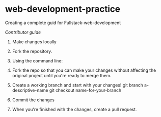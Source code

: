 # web-development-practice
Creating a complete guid for Fullstack-web-development  


*Contributor guide*

1. Make changes locally
2. Fork the repository.
3. Using the command line:
4. Fork the repo so that you can make your changes without affecting the original project until you're ready to merge them.
5. Create a working branch and start with your changes!
   git branch a-descriptive-name
   git checkout name-for-your-branch
   
6. Commit the changes 
7. When you're finished with the changes, create a pull request.
